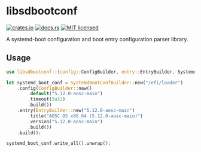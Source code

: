 # libsdbootconf

[![crates.io](https://img.shields.io/crates/v/libsdbootconf.svg)](https://crates.io/crates/libsdbootconf)
[![docs.rs](https://docs.rs/libsdbootconf/badge.svg)](https://docs.rs/libsdbootconf/)
[![MIT licensed](https://img.shields.io/crates/l/libsdbootconf.svg)](./LICENSE)

A systemd-boot configuration and boot entry configuration parser library.

## Usage

```rust
use libsdbootconf::{config::ConfigBuilder, entry::EntryBuilder, SystemdBootConfBuilder};

let systemd_boot_conf = SystemdBootConfBuilder::new("/efi/loader")
    .config(ConfigBuilder::new()
        .default("5.12.0-aosc-main")
        .timeout(5u32)
        .build())
    .entry(EntryBuilder::new("5.12.0-aosc-main")
        .title("AOSC OS x86_64 (5.12.0-aosc-main)")
        .version("5.12.0-aosc-main")
        .build())
    .build();

systemd_boot_conf.write_all().unwrap();
```

